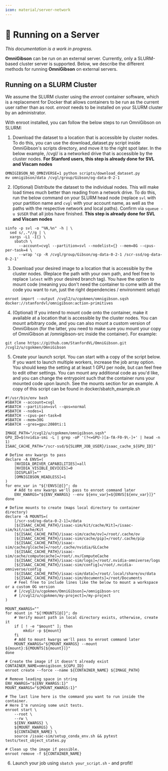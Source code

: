 ```yaml
---
icon: material/server-network
---
```


# 🔌 **Running on a Server**

_This documentation is a work in progress._

**OmniGibson** can be run on an external server. Currently, only a SLURM-based cluster server is supported. Below, we describe the different methods for running **OmniGibson** on external servers.

## Running on a SLURM Cluster

We assume the SLURM cluster using the _enroot_ container software, which is a replacement for Docker that allows containers to be run as the current user rather than as root. _enroot_ needs to be installed on your SLURM cluster by an administrator.

With enroot installed, you can follow the below steps to run OmniGibson on SLURM: 

1. Download the dataset to a location that is accessible by cluster nodes. To do this, you can use the download_dataset.py script inside OmniGibson's scripts directory, and move it to the right spot later. In the below example, /cvgl/ is a networked drive that is accessible by the cluster nodes. **For Stanford users, this step is already done for SVL and Viscam nodes**
```{.shell .annotate}
OMNIGIBSON_NO_OMNIVERSE=1 python scripts/download_dataset.py
mv omnigibson/data /cvgl/group/Gibson/og-data-0-2-1
```

2. (Optional) Distribute the dataset to the individual nodes.
This will make load times much better than reading from a network drive. To do this, run the below command on your SLURM head node (replace `svl` with your partition name and `cvgl` with your account name, as well as the paths with the respective network and local paths). Confirm via `squeue -u $USER` that all jobs have finished. **This step is already done for SVL and Viscam nodes**
```{.shell .annotate}
sinfo -p svl -o "%N,%n" -h | \
  sed s/,.*//g | \
  xargs -L1 -I{} \
    sbatch \
      --account=cvgl --partition=svl --nodelist={} --mem=8G --cpus-per-task=4 \
      --wrap 'cp -R /cvgl/group/Gibson/og-data-0-2-1 /scr-ssd/og-data-0-2-1'
```

3. Download your desired image to a location that is accessible by the cluster nodes. (Replace the path with your own path, and feel free to replace `latest` with your desired branch tag). You have the option to mount code (meaning you don't need the container to come with all the code you want to run, just the right dependencies / environment setup)
```{.shell .annotate}
enroot import --output /cvgl2/u/cgokmen/omnigibson.sqsh docker://stanfordvl/omnigibson:action-primitives
```

4. (Optional) If you intend to mount code onto the container, make it available at a location that is accessible by the cluster nodes. You can mount arbitrary code, and you can also mount a custom version of OmniGibson (for the latter, you need to make sure you mount your copy of OmniGibson at /omnigibson-src inside the container). For example:
```{.shell .annotate}
git clone https://github.com/StanfordVL/OmniGibson.git /cvgl2/u/cgokmen/OmniGibson
```

5. Create your launch script. You can start with a copy of the script below. If you want to launch multiple workers, increase the job array option. You should keep the setting at at least 1 GPU per node, but can feel free to edit other settings. You can mount any additional code as you'd like, and you can change the entrypoint such that the container runs your mounted code upon launch. See the mounts section for an example. A copy of this script can be found in docker/sbatch_example.sh
```{.shell .annotate}
#!/usr/bin/env bash
#SBATCH --account=cvgl
#SBATCH --partition=svl --qos=normal
#SBATCH --nodes=1
#SBATCH --cpus-per-task=8
#SBATCH --mem=30G
#SBATCH --gres=gpu:2080ti:1

IMAGE_PATH="/cvgl2/u/cgokmen/omnigibson.sqsh"
GPU_ID=$(nvidia-smi -L | grep -oP '(?<=GPU-)[a-fA-F0-9\-]+' | head -n 1)
ISAAC_CACHE_PATH="/scr-ssd/${SLURM_JOB_USER}/isaac_cache_${GPU_ID}"

# Define env kwargs to pass
declare -A ENVS=(
    [NVIDIA_DRIVER_CAPABILITIES]=all
    [NVIDIA_VISIBLE_DEVICES]=0
    [DISPLAY]=""
    [OMNIGIBSON_HEADLESS]=1
)
for env_var in "${!ENVS[@]}"; do
    # Add to env kwargs we'll pass to enroot command later
    ENV_KWARGS="${ENV_KWARGS} --env ${env_var}=${ENVS[${env_var}]}"
done

# Define mounts to create (maps local directory to container directory)
declare -A MOUNTS=(
    [/scr-ssd/og-data-0-2-1]=/data
    [${ISAAC_CACHE_PATH}/isaac-sim/kit/cache/Kit]=/isaac-sim/kit/cache/Kit
    [${ISAAC_CACHE_PATH}/isaac-sim/cache/ov]=/root/.cache/ov
    [${ISAAC_CACHE_PATH}/isaac-sim/cache/pip]=/root/.cache/pip
    [${ISAAC_CACHE_PATH}/isaac-sim/cache/glcache]=/root/.cache/nvidia/GLCache
    [${ISAAC_CACHE_PATH}/isaac-sim/cache/computecache]=/root/.nv/ComputeCache
    [${ISAAC_CACHE_PATH}/isaac-sim/logs]=/root/.nvidia-omniverse/logs
    [${ISAAC_CACHE_PATH}/isaac-sim/config]=/root/.nvidia-omniverse/config
    [${ISAAC_CACHE_PATH}/isaac-sim/data]=/root/.local/share/ov/data
    [${ISAAC_CACHE_PATH}/isaac-sim/documents]=/root/Documents
    # Feel free to include lines like the below to mount a workspace or a custom OG version
    # [/cvgl2/u/cgokmen/OmniGibson]=/omnigibson-src
    # [/cvgl2/u/cgokmen/my-project]=/my-project
)

MOUNT_KWARGS=""
for mount in "${!MOUNTS[@]}"; do
    # Verify mount path in local directory exists, otherwise, create it
    if [ ! -e "$mount" ]; then
        mkdir -p ${mount}
    fi
    # Add to mount kwargs we'll pass to enroot command later
    MOUNT_KWARGS="${MOUNT_KWARGS} --mount ${mount}:${MOUNTS[${mount}]}"
done

# Create the image if it doesn't already exist
CONTAINER_NAME=omnigibson_${GPU_ID}
enroot create --force --name ${CONTAINER_NAME} ${IMAGE_PATH}

# Remove leading space in string
ENV_KWARGS="${ENV_KWARGS:1}"
MOUNT_KWARGS="${MOUNT_KWARGS:1}"

# The last line here is the command you want to run inside the container.
# Here I'm running some unit tests.
enroot start \
    --root \
    --rw \
    ${ENV_KWARGS} \
    ${MOUNT_KWARGS} \
    ${CONTAINER_NAME} \
    source /isaac-sim/setup_conda_env.sh && pytest tests/test_object_states.py

# Clean up the image if possible.
enroot remove -f ${CONTAINER_NAME}
```

6. Launch your job using `sbatch your_script.sh` - and profit!